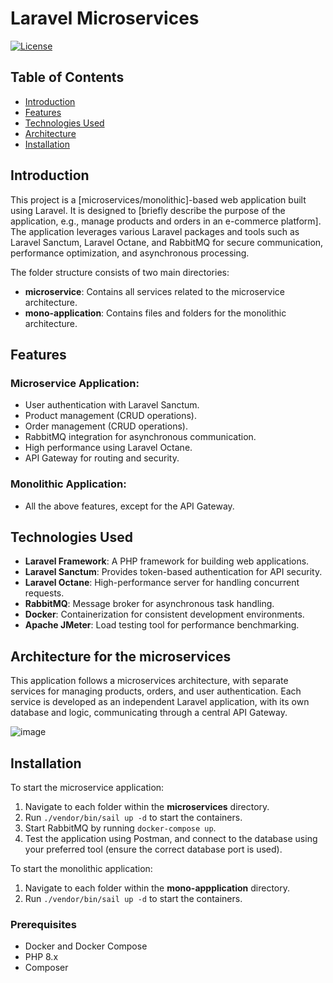
# Laravel Microservices

[![License](https://img.shields.io/badge/license-MIT-blue.svg)](LICENSE)

## Table of Contents

- [Introduction](#introduction)
- [Features](#features)
- [Technologies Used](#technologies-used)
- [Architecture](#architecture)
- [Installation](#installation)

## Introduction

This project is a [microservices/monolithic]-based web application built using Laravel. It is designed to [briefly describe the purpose of the application, e.g., manage products and orders in an e-commerce platform]. The application leverages various Laravel packages and tools such as Laravel Sanctum, Laravel Octane, and RabbitMQ for secure communication, performance optimization, and asynchronous processing.

The folder structure consists of two main directories:
- **microservice**: Contains all services related to the microservice architecture.
- **mono-application**: Contains files and folders for the monolithic architecture.

## Features

### Microservice Application:
- User authentication with Laravel Sanctum.
- Product management (CRUD operations).
- Order management (CRUD operations).
- RabbitMQ integration for asynchronous communication.
- High performance using Laravel Octane.
- API Gateway for routing and security.

### Monolithic Application:
- All the above features, except for the API Gateway.

## Technologies Used

- **Laravel Framework**: A PHP framework for building web applications.
- **Laravel Sanctum**: Provides token-based authentication for API security.
- **Laravel Octane**: High-performance server for handling concurrent requests.
- **RabbitMQ**: Message broker for asynchronous task handling.
- **Docker**: Containerization for consistent development environments.
- **Apache JMeter**: Load testing tool for performance benchmarking.

## Architecture for the microservices

This application follows a microservices architecture, with separate services for managing products, orders, and user authentication. Each service is developed as an independent Laravel application, with its own database and logic, communicating through a central API Gateway.

![image](https://github.com/user-attachments/assets/033867c1-e775-4204-b414-65fc5d9d519b)


## Installation

To start the microservice application:

1. Navigate to each folder within the **microservices** directory.
2. Run `./vendor/bin/sail up -d` to start the containers.
3. Start RabbitMQ by running `docker-compose up`.
4. Test the application using Postman, and connect to the database using your preferred tool (ensure the correct database port is used).

To start the monolithic application:
1. Navigate to each folder within the **mono-appplication** directory.
2. Run `./vendor/bin/sail up -d` to start the containers.

### Prerequisites

- Docker and Docker Compose
- PHP 8.x
- Composer
